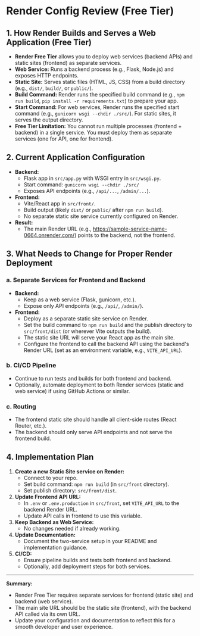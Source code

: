 # Render Config Review (Free Tier)

## 1. How Render Builds and Serves a Web Application (Free Tier)

- **Render Free Tier** allows you to deploy web services (backend APIs) and static sites (frontend) as separate services.
- **Web Service:** Runs a backend process (e.g., Flask, Node.js) and exposes HTTP endpoints.
- **Static Site:** Serves static files (HTML, JS, CSS) from a build directory (e.g., `dist/`, `build/`, or `public/`).
- **Build Command:** Render runs the specified build command (e.g., `npm run build`, `pip install -r requirements.txt`) to prepare your app.
- **Start Command:** For web services, Render runs the specified start command (e.g., `gunicorn wsgi --chdir ./src/`). For static sites, it serves the output directory.
- **Free Tier Limitation:** You cannot run multiple processes (frontend + backend) in a single service. You must deploy them as separate services (one for API, one for frontend).

## 2. Current Application Configuration

- **Backend:**
  - Flask app in `src/app.py` with WSGI entry in `src/wsgi.py`.
  - Start command: `gunicorn wsgi --chdir ./src/`
  - Exposes API endpoints (e.g., `/api/...`, `/admin/...`).
- **Frontend:**
  - Vite/React app in `src/front/`.
  - Build output (likely `dist/` or `public/` after `npm run build`).
  - No separate static site service currently configured on Render.
- **Result:**
  - The main Render URL (e.g., https://sample-service-name-0664.onrender.com/) points to the backend, not the frontend.

## 3. What Needs to Change for Proper Render Deployment

### a. **Separate Services for Frontend and Backend**
- **Backend:**
  - Keep as a web service (Flask, gunicorn, etc.).
  - Expose only API endpoints (e.g., `/api/`, `/admin/`).
- **Frontend:**
  - Deploy as a separate static site service on Render.
  - Set the build command to `npm run build` and the publish directory to `src/front/dist` (or wherever Vite outputs the build).
  - The static site URL will serve your React app as the main site.
  - Configure the frontend to call the backend API using the backend's Render URL (set as an environment variable, e.g., `VITE_API_URL`).

### b. **CI/CD Pipeline**
- Continue to run tests and builds for both frontend and backend.
- Optionally, automate deployment to both Render services (static and web service) if using GitHub Actions or similar.

### c. **Routing**
- The frontend static site should handle all client-side routes (React Router, etc.).
- The backend should only serve API endpoints and not serve the frontend build.

## 4. Implementation Plan

1. **Create a new Static Site service on Render:**
   - Connect to your repo.
   - Set build command: `npm run build` (in `src/front` directory).
   - Set publish directory: `src/front/dist`.
2. **Update Frontend API URL:**
   - In `.env` or `.env.production` in `src/front`, set `VITE_API_URL` to the backend Render URL.
   - Update API calls in frontend to use this variable.
3. **Keep Backend as Web Service:**
   - No changes needed if already working.
4. **Update Documentation:**
   - Document the two-service setup in your README and implementation guidance.
5. **CI/CD:**
   - Ensure pipeline builds and tests both frontend and backend.
   - Optionally, add deployment steps for both services.

---

**Summary:**
- Render Free Tier requires separate services for frontend (static site) and backend (web service).
- The main site URL should be the static site (frontend), with the backend API called via its own URL.
- Update your configuration and documentation to reflect this for a smooth developer and user experience. 